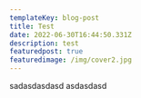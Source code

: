 ```yaml
---
templateKey: blog-post
title: Test
date: 2022-06-30T16:44:50.331Z
description: test
featuredpost: true
featuredimage: /img/cover2.jpg
---
```

sadasdasdasd asdasdasd